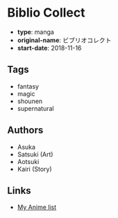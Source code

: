 # Biblio Collect

-   **type**: manga
-   **original-name**: ビブリオコレクト
-   **start-date**: 2018-11-16

## Tags

-   fantasy
-   magic
-   shounen
-   supernatural

## Authors

-   Asuka
-   Satsuki (Art)
-   Aotsuki
-   Kairi (Story)

## Links

-   [My Anime list](https://myanimelist.net/manga/116944/Biblio_Collect)

